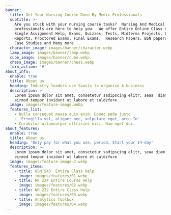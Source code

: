 ```yaml
---
banner:
  title: Get Your Nursing Course Done By Medic Professionals
  subtitle: >-
    Are you stuck with your nursing course tasks?  Nursing And Medical
    professionals are here to help you.  We offer Entire Online Class Help,
    Single Assignment Help, Exams, Quizzes, Tests, Midterms Projects, Lab
    Reports, Proctored Exams, Final Exams,  Research Papers, BSN papers, Essays,
    Case Studies and Many more
  character_image: images/banner/character.webp
  lamp_image: images/banner/lamp.webp
  cube_image: images/banner/cube.webp
  chess_image: images/banner/chess.webp
  form_action: '#'
about_info:
  enable: true
  title: About us
  heading: Industry leaders use Saasis to organize A business
  description: >-
    Lorem ipsum dolor sit amet, consetetur sadipscing elitr, seaa  diam nonumy
    eirmod tempor invidunt ut labore et saldzfore 
  image: images/feature-image.webp
  features_list:
    - Nulla consequat massa quis enim. Donec pede justo
    - 'Fringilla vel, aliquet nec, vulputate eget, arcu In'
    - Curabitur ullamcorper ultricies nisi. Nam eget dui.
about_features:
  enable: true
  title: About us
  heading: 'Only pay for what you use, period. Start your 14-day'
  description: >-
    Lorem ipsum dolor sit amet, consetetur sadipscing elitr, seaa diam nonumy
    eirmod tempor invidunt ut labore et saldzfore
  image: images/feature-image-2.webp
  features_items:
    - title: HSM 543  Entire Class Help
      image: images/features/01.webp
    - title: NR 224 Entire Course Help
      image: images/features/02.webp
    - title: NR 222 Entire Class Help
      image: images/features/03.webp
    - title: Analytics Toolbox
      image: images/features/04.webp
---
```


